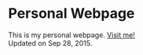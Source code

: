 Personal Webpage
================
This is my personal webpage. [Visit me!](http://stlong0521.github.io)
<br />
Updated on Sep 28, 2015.
